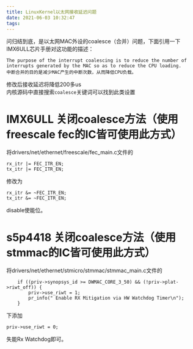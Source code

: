```yaml
---
title: LinuxKernel以太网接收延迟问题
date: 2021-06-03 10:32:47
tags:
---
```


问归结到底，是以太网MAC外设的coalesce（合并）问题，下面引用一下IMX6ULL芯片手册对这功能的描述：
```
The purpose of the interrupt coalescing is to reduce the number of interrupts generated by the MAC so as to reduce the CPU loading.
中断合并的目的是减少MAC产生的中断次数，从而降低CPU负载。
```
修改后接收延迟将降低200多us  
内核源码中直接搜索`coalesce`关键词可以找到此类设置  
# IMX6ULL 关闭coalesce方法（使用freescale fec的IC皆可使用此方式）
将drivers/net/ethernet/freescale/fec_main.c文件的
```
rx_itr |= FEC_ITR_EN;
tx_itr |= FEC_ITR_EN;
```
修改为
```
rx_itr &= ~FEC_ITR_EN;
tx_itr &= ~FEC_ITR_EN;
```
disable使能位。

# s5p4418 关闭coalesce方法（使用stmmac的IC皆可使用此方式）
将drivers/net/ethernet/stmicro/stmmac/stmmac_main.c文件的
```
	if ((priv->synopsys_id >= DWMAC_CORE_3_50) && (!priv->plat->riwt_off)) {
		priv->use_riwt = 1;
		pr_info(" Enable RX Mitigation via HW Watchdog Timer\n");
	}
```
下添加
```
priv->use_riwt = 0;
```
失能Rx Watchdog即可。